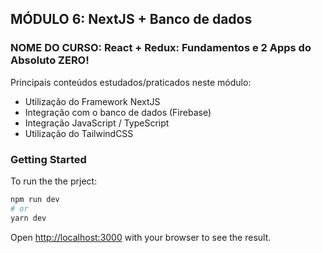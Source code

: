 ## MÓDULO 6: NextJS + Banco de dados

### NOME DO CURSO: React + Redux: Fundamentos e 2 Apps do Absoluto ZERO!

Principais conteúdos estudados/praticados neste módulo:

- Utilização do Framework NextJS
- Integração com o banco de dados (Firebase)
- Integração JavaScript / TypeScript
- Utilização do TailwindCSS


### Getting Started

To run the the prject:

```bash
npm run dev
# or
yarn dev
```

Open [http://localhost:3000](http://localhost:3000) with your browser to see the result.